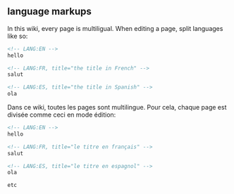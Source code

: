 <!-- LANG:EN, title="Wiki how-to"-->
 
## language markups

In this wiki, every page is multiligual. When editing a page, split languages like so:
```markdown
<!-- LANG:EN -->
hello

<!-- LANG:FR, title="the title in French" -->
salut

<!-- LANG:ES, title="the title in Spanish" -->
ola
```

<!-- LANG:FR, title="Aide Wiki" -->

Dans ce wiki, toutes les pages sont multilingue. Pour cela, chaque page est divisée comme ceci en mode édition:
```markdown
<!-- LANG:EN -->
hello

<!-- LANG:FR, title="le titre en français" -->
salut

<!-- LANG:ES, title="le titre en espagnol" -->
ola

etc
```